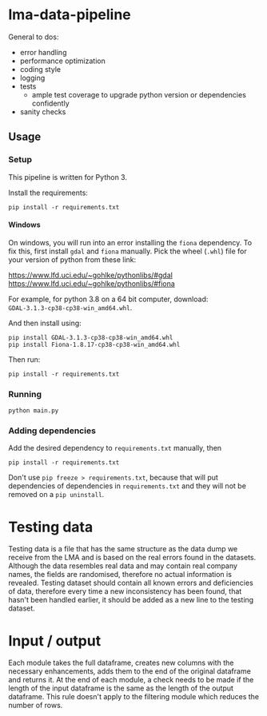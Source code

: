 # lma-data-pipeline

General to dos:
- error handling
- performance optimization
- coding style
- logging
- tests
    + ample test coverage to upgrade python version or dependencies confidently
- sanity checks

## Usage

### Setup

This pipeline is written for Python 3.

Install the requirements:

```
pip install -r requirements.txt
```

#### Windows

On windows, you will run into an error installing the `fiona` dependency. To fix this, first install `gdal` and `fiona` manually. Pick the wheel (`.whl`) file for your version of python from these link:

https://www.lfd.uci.edu/~gohlke/pythonlibs/#gdal
https://www.lfd.uci.edu/~gohlke/pythonlibs/#fiona

For example, for python 3.8 on a 64 bit computer, download: `GDAL‑3.1.3‑cp38‑cp38‑win_amd64.whl`.

And then install using:

```
pip install GDAL‑3.1.3‑cp38‑cp38‑win_amd64.whl
pip install Fiona‑1.8.17‑cp38‑cp38‑win_amd64.whl
```

Then run:

```
pip install -r requirements.txt
```

### Running

```
python main.py
```

### Adding dependencies

Add the desired dependency to `requirements.txt` manually, then

```
pip install -r requirements.txt
```

Don't use `pip freeze > requirements.txt`, because that will put dependencies of dependencies in `requirements.txt` and they will not be removed on a `pip uninstall`.

# Testing data

Testing data is a file that has the same structure as the data dump we receive from the LMA and is based on the real errors found in the datasets.
Although the data resembles real data and may contain real company names, the fields are randomised, therefore no actual information is revealed.
Testing dataset should contain all known errors and deficiencies of data, therefore every time a new inconsistency has been found,
that hasn't been handled earlier, it should be added as a new line to the testing dataset.

# Input / output

Each module takes the full dataframe, creates new columns with the necessary enhancements, adds them to the end of the original dataframe and returns it.
At the end of each module, a check needs to be made if the length of the input dataframe is the same as the length of the output dataframe.
This rule doesn't apply to the filtering module which reduces the number of rows.
